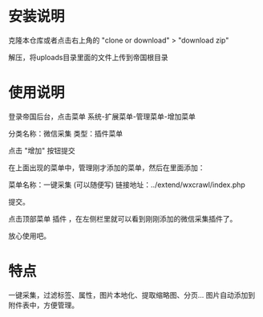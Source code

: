安装说明
=========

克隆本仓库或者点击右上角的 "clone or download" > "download zip"

解压，将uploads目录里面的文件上传到帝国根目录


使用说明
=========

登录帝国后台，点击菜单 系统-扩展菜单-管理菜单-增加菜单

分类名称：微信采集
类型：插件菜单

点击 "增加" 按钮提交

在上面出现的菜单中，管理刚才添加的菜单，然后在里面添加：

菜单名称：一键采集  (可以随便写)
链接地址：../extend/wxcrawl/index.php

提交。

点击顶部菜单 插件 ，在左侧栏里就可以看到刚刚添加的微信采集插件了。

放心使用吧。


特点
======
一键采集，过滤标签、属性，图片本地化、提取缩略图、分页... 图片自动添加到附件表中，方便管理。
